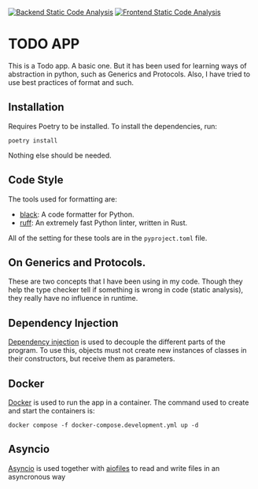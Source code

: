 [![Backend Static Code Analysis](https://github.com/cojua8/todo-app/actions/workflows/static_code_analysis_backend.yml/badge.svg)](https://github.com/cojua8/todo-app/actions/workflows/static_code_analysis_backend.yml)
[![Frontend Static Code Analysis](https://github.com/cojua8/todo-app/actions/workflows/static_code_analysis_frontend.yml/badge.svg)](https://github.com/cojua8/todo-app/actions/workflows/static_code_analysis_frontend.yml)

# TODO APP
This is a Todo app. A basic one. But it has been used for learning ways of abstraction in python, such as Generics and Protocols. Also, I have tried to use best practices of format and such.

## Installation
Requires Poetry to be installed. To install the dependencies, run:
        
    poetry install

Nothing else should be needed.

## Code Style
The tools used for formatting are:
- [black](https://black.readthedocs.io/en/stable/): A code formatter for Python.
- [ruff](https://docs.astral.sh/ruff/): An extremely fast Python linter, written in Rust.

All of the setting for these tools are in the `pyproject.toml` file.

## On Generics and Protocols.
These are two concepts that I have been using in my code. Though they help the type checker tell if something is wrong in code (static analysis), they really have no influence in runtime.

## Dependency Injection
[Dependency injection](https://python-dependency-injector.ets-labs.org/introduction/di_in_python.html) is used to decouple the different parts of the program. To use this, objects must not create new instances of classes in their constructors, but receive them as parameters. 


## Docker
[Docker](https://www.docker.com/) is used to run the app in a container. The command used to create and start the containers is:

    docker compose -f docker-compose.development.yml up -d

## Asyncio
[Asyncio](https://docs.python.org/3/library/asyncio.html) is used together with [aiofiles](https://aiofiles.readthedocs.io/en/stable/) to read and write files in an asyncronous way

